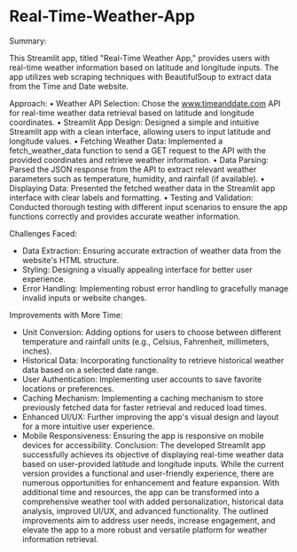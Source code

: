 # Real-Time-Weather-App

Summary:

This Streamlit app, titled "Real-Time Weather App," provides users with real-time weather information based on latitude and longitude inputs. The app utilizes web scraping techniques with BeautifulSoup to extract data from the Time and Date website.


Approach:
•	Weather API Selection: Chose the www.timeanddate.com API for real-time weather data retrieval based on latitude and longitude coordinates.
•	Streamlit App Design: Designed a simple and intuitive Streamlit app with a clean interface, allowing users to input latitude and longitude values.
•	Fetching Weather Data: Implemented a fetch_weather_data function to send a GET request to the API with the provided coordinates and retrieve weather information.
•	Data Parsing: Parsed the JSON response from the API to extract relevant weather parameters such as temperature, humidity, and rainfall (if available).
•	Displaying Data: Presented the fetched weather data in the Streamlit app interface with clear labels and formatting.
•	Testing and Validation: Conducted thorough testing with different input scenarios to ensure the app functions correctly and provides accurate weather information.

Challenges Faced:
-	Data Extraction: Ensuring accurate extraction of weather data from the website's HTML structure.
-	Styling: Designing a visually appealing interface for better user experience.
-	Error Handling: Implementing robust error handling to gracefully manage invalid inputs or website changes.

Improvements with More Time:
-	Unit Conversion: Adding options for users to choose between different temperature and rainfall units (e.g., Celsius, Fahrenheit, millimeters, inches).
-	Historical Data: Incorporating functionality to retrieve historical weather data based on a selected date range.
-	User Authentication: Implementing user accounts to save favorite locations or preferences.
-	Caching Mechanism: Implementing a caching mechanism to store previously fetched data for faster retrieval and reduced load times.
-	Enhanced UI/UX: Further improving the app's visual design and layout for a more intuitive user experience.
-	Mobile Responsiveness: Ensuring the app is responsive on mobile devices for accessibility.
Conclusion:
The developed Streamlit app successfully achieves its objective of displaying real-time weather data based on user-provided latitude and longitude inputs. While the current version provides a functional and user-friendly experience, there are numerous opportunities for enhancement and feature expansion. With additional time and resources, the app can be transformed into a comprehensive weather tool with added personalization, historical data analysis, improved UI/UX, and advanced functionality. The outlined improvements aim to address user needs, increase engagement, and elevate the app to a more robust and versatile platform for weather information retrieval.


 


 



 


 
